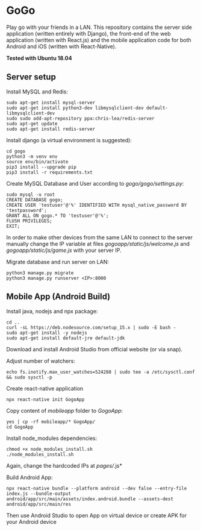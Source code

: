 # GoGo

Play go with your friends in a LAN. This repository contains the server side application (written entirely with Django), the front-end of the web application (written with React.js) and the mobile application code for both Android and iOS (written with React-Native).

**Tested with Ubuntu 18.04**

## Server setup

Install MySQL and Redis:
```
sudo apt-get install mysql-server
sudo apt-get install python3-dev libmysqlclient-dev default-libmysqlclient-dev
sudo sudo add-apt-repository ppa:chris-lea/redis-server
sudo apt-get update
sudo apt-get install redis-server
```

Install django (a virtual environment is suggested):

```
cd gogo
python3 -m venv env
source env/bin/activate
pip3 install --upgrade pip
pip3 install -r requirements.txt
```

Create MySQL Database and User according to *gogo/gogo/settings.py*:

```
sudo mysql -u root
CREATE DATABASE gogo;
CREATE USER 'testuser'@'%' IDENTIFIED WITH mysql_native_password BY 'testpassword';
GRANT ALL ON gogo.* TO 'testuser'@'%';
FLUSH PRIVILEGES;
EXIT;
```

In order to make other devices from the same LAN to connect to the server manually change the IP variable at files *gogoapp/static/js/welcome.js* and *gogoapp/static/js/game.js* with your server IP.


Migrate database and run server on LAN:
```
python3 manage.py migrate
python3 manage.py runserver <IP>:8000
```

## Mobile App (Android Build)

Install java, nodejs and npx package:

```
cd ..
curl -sL https://deb.nodesource.com/setup_15.x | sudo -E bash -
sudo apt-get install -y nodejs
sudo apt-get install default-jre default-jdk
```

Download and install Android Studio from official website (or via snap).

Adjust number of watchers:

```
echo fs.inotify.max_user_watches=524288 | sudo tee -a /etc/sysctl.conf && sudo sysctl -p
```

Create react-native application
```
npx react-native init GogoApp
```

Copy content of *mobileapp* folder to *GogoApp*:

```
yes | cp -rf mobileapp/* GogoApp/
cd GogoApp
```

Install node_modules dependencies:

```
chmod +x node_modules_install.sh
./node_modules_install.sh
```

Again, change the hardcoded IPs at *pages/*.js*

Build Android App:

```
npx react-native bundle --platform android --dev false --entry-file index.js --bundle-output android/app/src/main/assets/index.android.bundle --assets-dest android/app/src/main/res
```

Then use Android Studio to open App on virtual device or create APK for your Android device


